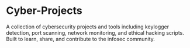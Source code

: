 # Cyber-Projects
A collection of cybersecurity projects and tools including keylogger detection, port scanning, network monitoring, and ethical hacking scripts. Built to learn, share, and contribute to the infosec community.
